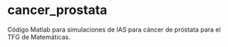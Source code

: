 # cancer_prostata
Código Matlab para simulaciones de IAS para cáncer de próstata para el TFG de Matemáticas.
